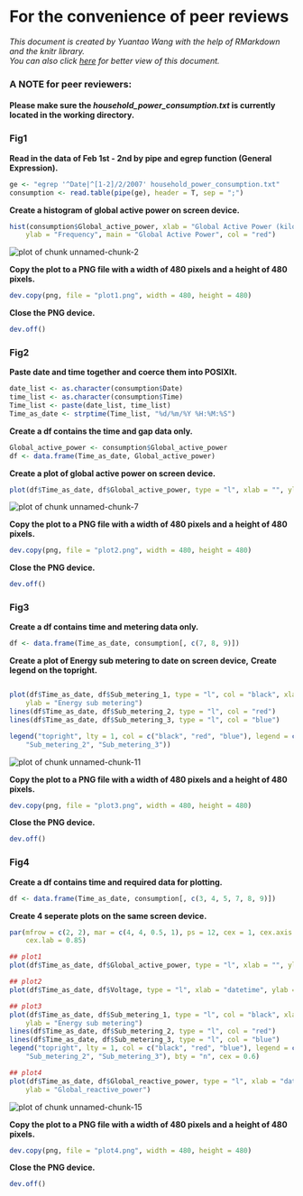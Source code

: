 For the convenience of peer reviews
========================================================
_This document is created by Yuantao Wang with the help of RMarkdown and the knitr library._  
_You can also click [here](https://dl.dropboxusercontent.com/s/n4twmi17ah89jen/class4pj1.html) for better view of this document._
### A NOTE for peer reviewers:
#### Please make sure the _household_power_consumption.txt_ is currently located in the working directory.

### __Fig1__
__Read in the data of Feb 1st - 2nd by pipe and egrep function (General Expression).__

```r
ge <- "egrep '^Date|^[1-2]/2/2007' household_power_consumption.txt"
consumption <- read.table(pipe(ge), header = T, sep = ";")
```


__Create a histogram of global active power on screen device.__

```r
hist(consumption$Global_active_power, xlab = "Global Active Power (kilowatts)", 
    ylab = "Frequency", main = "Global Active Power", col = "red")
```

![plot of chunk unnamed-chunk-2](figure/unnamed-chunk-2.png) 


__Copy the plot to a PNG file with a width of 480 pixels and a height of 480 pixels.__

```r
dev.copy(png, file = "plot1.png", width = 480, height = 480)
```


__Close the PNG device.__

```r
dev.off()
```


### __Fig2__
__Paste date and time together and coerce them into POSIXlt.__

```r
date_list <- as.character(consumption$Date)
time_list <- as.character(consumption$Time)
Time_list <- paste(date_list, time_list)
Time_as_date <- strptime(Time_list, "%d/%m/%Y %H:%M:%S")
```


__Create a df contains the time and gap data only.__

```r
Global_active_power <- consumption$Global_active_power
df <- data.frame(Time_as_date, Global_active_power)
```


__Create a plot of global active power on screen device.__

```r
plot(df$Time_as_date, df$Global_active_power, type = "l", xlab = "", ylab = "Global Active Power (kilowatts)")
```

![plot of chunk unnamed-chunk-7](figure/unnamed-chunk-7.png) 


__Copy the plot to a PNG file with a width of 480 pixels and a height of 480 pixels.__

```r
dev.copy(png, file = "plot2.png", width = 480, height = 480)
```


__Close the PNG device.__

```r
dev.off()
```


### __Fig3__

__Create a df contains time and metering data only.__

```r
df <- data.frame(Time_as_date, consumption[, c(7, 8, 9)])
```


__Create a plot of Energy sub metering to date on screen device,__ __Create legend on the topright.__

```r

plot(df$Time_as_date, df$Sub_metering_1, type = "l", col = "black", xlab = "", 
    ylab = "Energy sub metering")
lines(df$Time_as_date, df$Sub_metering_2, type = "l", col = "red")
lines(df$Time_as_date, df$Sub_metering_3, type = "l", col = "blue")

legend("topright", lty = 1, col = c("black", "red", "blue"), legend = c("Sub_metering_1", 
    "Sub_metering_2", "Sub_metering_3"))
```

![plot of chunk unnamed-chunk-11](figure/unnamed-chunk-11.png) 


__Copy the plot to a PNG file with a width of 480 pixels and a height of 480 pixels.__

```r
dev.copy(png, file = "plot3.png", width = 480, height = 480)
```


__Close the PNG device.__

```r
dev.off()
```


### __Fig4__

__Create a df contains time and required data for plotting.__

```r
df <- data.frame(Time_as_date, consumption[, c(3, 4, 5, 7, 8, 9)])
```


__Create 4 seperate plots on the same screen device.__

```r
par(mfrow = c(2, 2), mar = c(4, 4, 0.5, 1), ps = 12, cex = 1, cex.axis = 0.85, 
    cex.lab = 0.85)

## plot1
plot(df$Time_as_date, df$Global_active_power, type = "l", xlab = "", ylab = "Global Active Power")

## plot2
plot(df$Time_as_date, df$Voltage, type = "l", xlab = "datetime", ylab = "Voltage")

## plot3
plot(df$Time_as_date, df$Sub_metering_1, type = "l", col = "black", xlab = "", 
    ylab = "Energy sub metering")
lines(df$Time_as_date, df$Sub_metering_2, type = "l", col = "red")
lines(df$Time_as_date, df$Sub_metering_3, type = "l", col = "blue")
legend("topright", lty = 1, col = c("black", "red", "blue"), legend = c("Sub_metering_1", 
    "Sub_metering_2", "Sub_metering_3"), bty = "n", cex = 0.6)

## plot4
plot(df$Time_as_date, df$Global_reactive_power, type = "l", xlab = "datetime", 
    ylab = "Global_reactive_power")
```

![plot of chunk unnamed-chunk-15](figure/unnamed-chunk-15.png) 


__Copy the plot to a PNG file with a width of 480 pixels and a height of 480 pixels.__

```r
dev.copy(png, file = "plot4.png", width = 480, height = 480)
```


__Close the PNG device.__

```r
dev.off()
```

